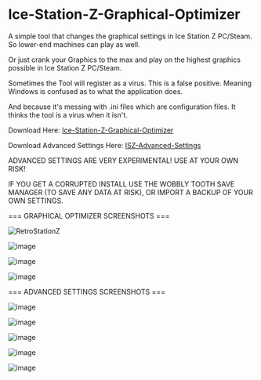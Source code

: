 # Ice-Station-Z-Graphical-Optimizer
A simple tool that changes the graphical settings in Ice Station Z PC/Steam. So lower-end machines can play as well. 

Or just crank your Graphics to the max and play on the highest graphics possible in Ice Station Z PC/Steam.

Sometimes the Tool will register as a virus. This is a false positive. Meaning Windows is confused as to what the application does.

And because it's messing with .ini files which are configuration files. It thinks the tool is a virus when it isn't.

Download Here: [Ice-Station-Z-Graphical-Optimizer](https://github.com/Cracko298/Ice-Station-Z-Graphical-Optimizer/files/7700914/Ice-Station-Z-Graphical-Optimizer.zip)

Download Advanced Settings Here: [ISZ-Advanced-Settings](https://github.com/Cracko298/Ice-Station-Z-Graphical-Optimizer/files/7798484/ISZ-Advanced-Settings.zip)

ADVANCED SETTINGS ARE VERY EXPERIMENTAL! USE AT YOUR OWN RISK!

IF YOU GET A CORRUPTED INSTALL USE THE WOBBLY TOOTH SAVE MANAGER (TO SAVE ANY DATA AT RISK), OR IMPORT A BACKUP OF YOUR OWN SETTINGS.


=== GRAPHICAL OPTIMIZER SCREENSHOTS === 

![RetroStationZ](https://user-images.githubusercontent.com/78656905/145750985-25699056-0208-4f41-a149-e6f769d3d521.png)

![image](https://user-images.githubusercontent.com/78656905/146803546-b808b849-9dab-4e9a-a354-be4c3a2f8300.png)

![image](https://user-images.githubusercontent.com/78656905/145751106-82786db4-3494-4d2e-80e3-ce16d3909f62.png)

![image](https://user-images.githubusercontent.com/78656905/145751203-476e91ee-1b9c-4470-91d9-d132431de253.png)

=== ADVANCED SETTINGS SCREENSHOTS ===

![image](https://user-images.githubusercontent.com/78656905/147884754-61d21ce4-5c0a-4c03-a7e1-bff9e5990389.png)

![image](https://user-images.githubusercontent.com/78656905/147884783-c56c3bf6-16f3-46ef-a885-2146a4ccc089.png)

![image](https://user-images.githubusercontent.com/78656905/147884809-18fedda8-2f5a-4c99-afdf-37d92299c257.png)

![image](https://user-images.githubusercontent.com/78656905/147884844-aa07bc51-35f1-4762-936e-bdc1c849d6f9.png)

![image](https://user-images.githubusercontent.com/78656905/147884857-acff2769-14f8-4be8-b350-e92145661d48.png)

